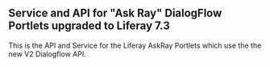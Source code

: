 ## Service and API for "Ask Ray" DialogFlow Portlets upgraded to Liferay 7.3

This is the API and Service for the Liferay AskRay Portlets which use the the new V2 Dialogflow API.

